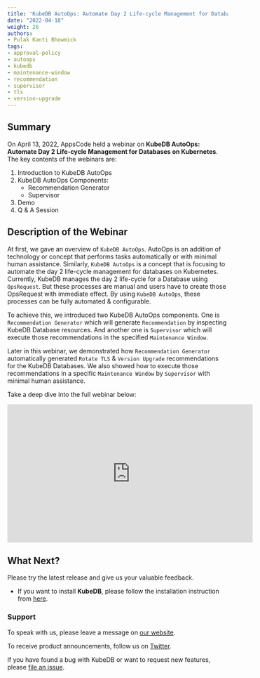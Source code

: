 ```yaml
---
title: 'KubeDB AutoOps: Automate Day 2 Life-cycle Management for Databases on Kubernetes'
date: "2022-04-18"
weight: 26
authors:
- Pulak Kanti Bhowmick
tags:
- approval-policy
- autoops
- kubedb
- maintenance-window
- recommendation
- supervisor
- tls
- version-upgrade
---
```


## Summary
On April 13, 2022, AppsCode held a webinar on **KubeDB AutoOps: Automate Day 2 Life-cycle Management for Databases on Kubernetes**. The key contents of the webinars are:
1) Introduction to KubeDB AutoOps
2) KubeDB AutoOps Components:
    * Recommendation Generator
    * Supervisor
3) Demo
4) Q & A Session

## Description of the Webinar
At first, we gave an overview of `KubeDB AutoOps`. AutoOps is an addition of technology or concept that performs tasks automatically or with minimal human assistance. Similarly, `KubeDB AutoOps` is a concept that is focusing to automate the day 2 life-cycle management for databases on Kubernetes. Currently, KubeDB manages the day 2 life-cycle for a Database using `OpsRequest`. But these processes are manual and users have to create those OpsRequest with immediate effect. By using `KubeDB AutoOps`, these processes can be fully automated & configurable.

To achieve this, we introduced two KubeDB AutoOps components. One is `Recommendation Generator` which will generate `Recommendation` by inspecting KubeDB Database resources. And another one is `Supervisor` which will execute those recommendations in the specified `Maintenance Window`.

Later in this webinar, we demonstrated how `Recommendation Generator` automatically generated `Rotate TLS` & `Version Upgrade` recommendations for the KubeDB Databases. We also showed how to execute those recommendations in a specific `Maintenance Window` by `Supervisor` with minimal human assistance.


Take a deep dive into the full webinar below:

<iframe width="560" height="315" src="https://www.youtube.com/embed/-TiyOS1QbhI" title="YouTube video player" frameborder="0" allow="accelerometer; autoplay; clipboard-write; encrypted-media; gyroscope; picture-in-picture" allowfullscreen></iframe>

## What Next?

Please try the latest release and give us your valuable feedback.

- If you want to install **KubeDB**, please follow the installation instruction from [here](https://kubedb.com/docs/v2022.03.28/welcome/).

### Support

To speak with us, please leave a message on [our website](https://appscode.com/contact/).

To receive product announcements, follow us on [Twitter](https://twitter.com/kubedb).

If you have found a bug with KubeDB or want to request new features, please [file an issue](https://github.com/kubedb/project/issues/new).
